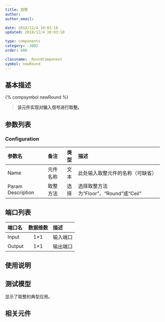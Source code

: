 ```yaml
---
title: 取整
author: 
author_email:

date: 2018/12/4 10:03:10
updated: 2018/12/4 10:03:10

type: components
category: -3002
order: 600

classname: _RoundComponent
symbol: newRound
---
```

## 基本描述
{% compsymbol newRound %}

> **该元件实现对输入信号进行取整。**

## 参数列表
### Configuration
| 参数名 | 备注 | 类型 | 描述 |
| :--- | :--- | :--: | :--- |
| Name | 元件名称 | 文本 | 此处输入取整元件的名称（可缺省） |
| Param Description | 取整方法 | 选择 |选择取整方法为“Floor”、“Round”或“Ceil”  |


## 端口列表

| 端口名 | 数据维数 | 描述 |
| :--- | :--:  | :--- |
| Input | 1×1 |输入端口 |                   
| Output | 1×1 | 输出端口|                   

## 使用说明


## 测试模型
[<test name>](<test link>)显示了取整的典型应用。

## 相关元件


